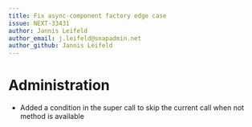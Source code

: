 ```yaml
---
title: Fix async-component factory edge case
issue: NEXT-33431
author: Jannis Leifeld
author_email: j.leifeld@snapadmin.net
author_github: Jannis Leifeld
---
```

# Administration
* Added a condition in the super call to skip the current call when not method is available
